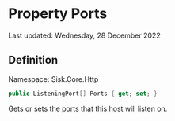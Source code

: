 # Property Ports
Last updated: Wednesday, 28 December 2022

## Definition
Namespace: Sisk.Core.Http

```csharp
public ListeningPort[] Ports { get; set; }
```

Gets or sets the ports that this host will listen on.

